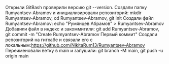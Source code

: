 Открыли GitBash проверили версию git --version.
Создали папку Rumyantsev-Abramov и инициализировали репозиторий: mkdir Rumyantsev-Abramov, cd Rumyantsev-Abramov, git init
Создали файл Rumyantsev-Abramov: echo "Румянцев Абрамов" > Rumyantsev-Abramov
Добавили файл в индекс и закоммитили: git add Rumyantsev-Abramov, git commit -m "Create Rumyantsev-Abramov Первый коммит"
Создали репозиторий на гитхабе и связали его с локальным:https://github.com/NikitaRum13/Rumyantsev-Abramov
Переименовали ветку в main и запушили: git branch -M main, git push -u origin main
